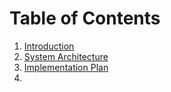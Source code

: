 # Table of Contents

1. [Introduction](01-introduction.md)
2. [System Architecture](02-system-architecture.md)
3. [Implementation Plan](03-implementation-plan.md)
4. 
